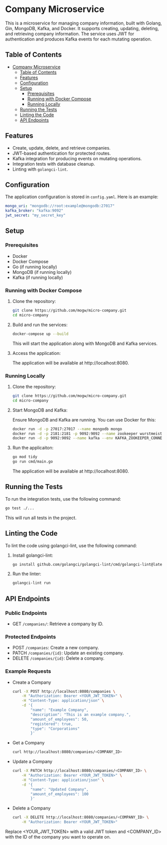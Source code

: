 # Company Microservice

This is a microservice for managing company information, built with Golang, Gin, MongoDB, Kafka, and Docker. It supports creating, updating, deleting, and retrieving company information. The service uses JWT for authentication and produces Kafka events for each mutating operation.

## Table of Contents

- [Company Microservice](#company-microservice)
  - [Table of Contents](#table-of-contents)
  - [Features](#features)
  - [Configuration](#configuration)
  - [Setup](#setup)
    - [Prerequisites](#prerequisites)
    - [Running with Docker Compose](#running-with-docker-compose)
    - [Running Locally](#running-locally)
  - [Running the Tests](#running-the-tests)
  - [Linting the Code](#linting-the-code)
  - [API Endpoints](#api-endpoints)

## Features

- Create, update, delete, and retrieve companies.
- JWT-based authentication for protected routes.
- Kafka integration for producing events on mutating operations.
- Integration tests with database cleanup.
- Linting with `golangci-lint`.

## Configuration

The application configuration is stored in `config.yaml`. Here is an example:

```yaml
mongo_uri: "mongodb://root:example@mongodb:27017"
kafka_broker: "kafka:9092"
jwt_secret: "my_secret_key"
```

## Setup

### Prerequisites

- Docker
- Docker Compose
- Go (if running locally)
- MongoDB (if running locally)
- Kafka (if running locally)

### Running with Docker Compose

1. Clone the repository:

    ```sh
    git clone https://github.com/mogw/micro-company.git
    cd micro-company
    ```

2. Build and run the services:

    ```sh
    docker-compose up --build
    ```

    This will start the application along with MongoDB and Kafka services.

3. Access the application:

    The application will be available at http://localhost:8080.

### Running Locally

1. Clone the repository:

    ```sh
    git clone https://github.com/mogw/micro-company.git
    cd micro-company
    ```

2. Start MongoDB and Kafka:

    Ensure MongoDB and Kafka are running. You can use Docker for this:

    ```sh
    docker run -d -p 27017:27017 --name mongodb mongo
    docker run -d -p 2181:2181 -p 9092:9092 --name zookeeper wurstmeister/zookeeper
    docker run -d -p 9092:9092 --name kafka --env KAFKA_ZOOKEEPER_CONNECT=zookeeper:2181 --env KAFKA_ADVERTISED_LISTENERS=PLAINTEXT://localhost:9092 --link zookeeper wurstmeister/kafka
    ```

3. Run the applicaiton:

    ```sh
    go mod tidy
    go run cmd/main.go
    ```

    The application will be available at http://localhost:8080.


## Running the Tests

To run the integration tests, use the following command:

```sh
go test ./...
```

This will run all tests in the project.


## Linting the Code

To lint the code using golangci-lint, use the following command:

1. Install golangci-lint:

    ```sh
    go install github.com/golangci/golangci-lint/cmd/golangci-lint@latest
    ```

2. Run the linter:

    ```sh
    golangci-lint run
    ```

## API Endpoints

### Public Endpoints

- GET `/companies/`: Retrieve a company by ID.

### Protected Endpoints

- POST `/companies`: Create a new company.
- PATCH `/companies/{id}`: Update an existing company.
- DELETE `/companies/{id}`: Delete a company.

### Example Requests

- Create a Company

    ```sh
    curl -X POST http://localhost:8080/companies \
        -H "Authorization: Bearer <YOUR_JWT_TOKEN>" \
        -H "Content-Type: application/json" \
        -d '{
            "name": "Example Company",
            "description": "This is an example company.",
            "amount_of_employees": 50,
            "registered": true,
            "type": "Corporations"
            }'

    ```


- Get a Company

    ```sh
    curl http://localhost:8080/companies/<COMPANY_ID>
    ```

- Update a Company

    ```sh
    curl -X PATCH http://localhost:8080/companies/<COMPANY_ID> \
        -H "Authorization: Bearer <YOUR_JWT_TOKEN>" \
        -H "Content-Type: application/json" \
        -d '{
            "name": "Updated Company",
            "amount_of_employees": 100
            }'

    ```

- Delete a Company

    ```sh
    curl -X DELETE http://localhost:8080/companies/<COMPANY_ID> \
        -H "Authorization: Bearer <YOUR_JWT_TOKEN>"
    ```

Replace <YOUR_JWT_TOKEN> with a valid JWT token and <COMPANY_ID> with the ID of the company you want to operate on.
